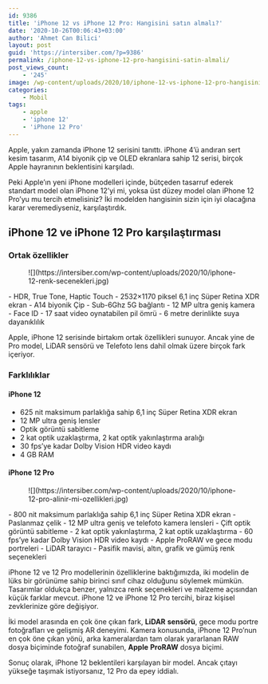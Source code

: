 ```yaml
---
id: 9386
title: 'iPhone 12 vs iPhone 12 Pro: Hangisini satın almalı?'
date: '2020-10-26T00:06:43+03:00'
author: 'Ahmet Can Bilici'
layout: post
guid: 'https://intersiber.com/?p=9386'
permalink: /iphone-12-vs-iphone-12-pro-hangisini-satin-almali/
post_views_count:
    - '245'
image: /wp-content/uploads/2020/10/iphone-12-vs-iphone-12-pro-hangisini-satin-almali.png
categories:
    - Mobil
tags:
    - apple
    - 'iphone 12'
    - 'iPhone 12 Pro'
---
```


Apple, yakın zamanda iPhone 12 serisini tanıttı. iPhone 4’ü andıran sert kesim tasarım, A14 biyonik çip ve OLED ekranlara sahip 12 serisi, birçok Apple hayranının beklentisini karşıladı.

Peki Apple’ın yeni iPhone modelleri içinde, bütçeden tasarruf ederek standart model olan iPhone 12’yi mi, yoksa üst düzey model olan iPhone 12 Pro’yu mu tercih etmelisiniz? İki modelden hangisinin sizin için iyi olacağına karar veremediyseniz, karşılaştırdık.

## iPhone 12 ve iPhone 12 Pro karşılaştırması

### Ortak özellikler

<figure class="wp-block-image size-large">![](https://intersiber.com/wp-content/uploads/2020/10/iphone-12-renk-secenekleri.jpg)</figure>- HDR, True Tone, Haptic Touch
- 2532×1170 piksel 6,1 inç Süper Retina XDR ekran
- A14 biyonik Çip
- Sub-6Ghz 5G bağlantı
- 12 MP ultra geniş kamera
- Face ID
- 17 saat video oynatabilen pil ömrü
- 6 metre derinlikte suya dayanıklılık

Apple, iPhone 12 serisinde birtakım ortak özellikleri sunuyor. Ancak yine de Pro model, LiDAR sensörü ve Telefoto lens dahil olmak üzere birçok fark içeriyor.

### Farklılıklar

#### iPhone 12

- 625 nit maksimum parlaklığa sahip 6,1 inç Süper Retina XDR ekran
- 12 MP ultra geniş lensler
- Optik görüntü sabitleme
- 2 kat optik uzaklaştırma, 2 kat optik yakınlaştırma aralığı
- 30 fps’ye kadar Dolby Vision HDR video kaydı
- 4 GB RAM

#### iPhone 12 Pro

<figure class="wp-block-image size-large">![](https://intersiber.com/wp-content/uploads/2020/10/iphone-12-pro-alinir-mi-ozellikleri.jpg)</figure>- 800 nit maksimum parlaklığa sahip 6,1 inç Süper Retina XDR ekran
- Paslanmaz çelik
- 12 MP ultra geniş ve telefoto kamera lensleri
- Çift optik görüntü sabitleme
- 2 kat optik yakınlaştırma, 2 kat optik uzaklaştırma
- 60 fps’ye kadar Dolby Vision HDR video kaydı
- Apple ProRAW ve gece modu portreleri
- LiDAR tarayıcı
- Pasifik mavisi, altın, grafik ve gümüş renk seçenekleri

iPhone 12 ve 12 Pro modellerinin özelliklerine baktığımızda, iki modelin de lüks bir görünüme sahip birinci sınıf cihaz olduğunu söylemek mümkün. Tasarımlar oldukça benzer, yalnızca renk seçenekleri ve malzeme açısından küçük farklar mevcut. iPhone 12 ve iPhone 12 Pro tercihi, biraz kişisel zevklerinize göre değişiyor.

İki model arasında en çok öne çıkan fark, **LiDAR** **sensörü**, gece modu portre fotoğrafları ve gelişmiş AR deneyimi. Kamera konusunda, iPhone 12 Pro’nun en çok öne çıkan yönü, arka kameralardan tam olarak yararlanan RAW dosya biçiminde fotoğraf sunabilen, **Apple** **ProRAW** dosya biçimi.

Sonuç olarak, iPhone 12 beklentileri karşılayan bir model. Ancak çıtayı yükseğe taşımak istiyorsanız, 12 Pro da epey iddialı.